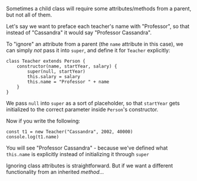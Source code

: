 
Sometimes a child class will require some attributes/methods from a parent, but not all of them.

  

Let's say we want to preface each teacher's name with "Professor", so that instead of "Cassandra" it would say "Professor Cassandra".

  

To "ignore" an attribute from a parent (the `name` attribute in this case), we can simply _not_ pass it into `super`, and define it for `Teacher` explicitly:
```
class Teacher extends Person {
    constructor(name, startYear, salary) {
        super(null, startYear)
        this.salary = salary
        this.name = "Professor " + name
    }
}
```
  

We pass `null` into `super` as a sort of placeholder, so that `startYear` gets initialized to the correct parameter inside `Person`'s constructor.

  

Now if you write the following:
```
const t1 = new Teacher("Cassandra", 2002, 40000)
console.log(t1.name)
```
  

You will see "Professor Cassandra" - because we've defined what `this.name` is explicitly instead of initializing it through `super`

  

Ignoring class attributes is straightforward. But if we want a different functionality from an inherited _method_...